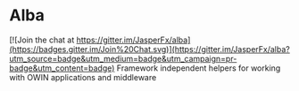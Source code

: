 # Alba

[![Join the chat at https://gitter.im/JasperFx/alba](https://badges.gitter.im/Join%20Chat.svg)](https://gitter.im/JasperFx/alba?utm_source=badge&utm_medium=badge&utm_campaign=pr-badge&utm_content=badge)
Framework independent helpers for working with OWIN applications and middleware
